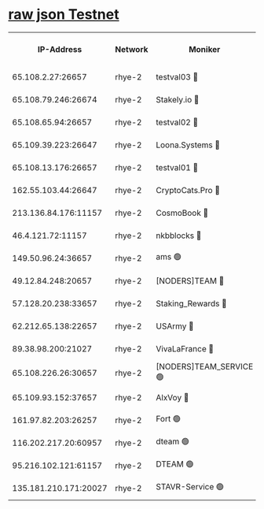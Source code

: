 
[raw json Testnet](https://rpc-check.quickt.stavr.tech/quickt/rpc-quickt-result.json)
=


<table><tr><th>IP-Address</th><th>Network</th><th>Moniker</th><th>Latest Block Height</th><th>Earliest Block Height</th><th>Catching Up</th><th>Tx Index</th><th>Voting Power</th><th>Scan Time</th></tr><tr><td>65.108.2.27:26657</td><td>rhye-2</td><td>testval03 🔴</td><td>638605</td><td>1</td><td>False</td><td>on</td><td>11002050</td><td>2024-02-03T14:46:58.060841256UTC</td></tr><tr><td>65.108.79.246:26674</td><td>rhye-2</td><td>Stakely.io 🔴</td><td>638606</td><td>1</td><td>False</td><td>on</td><td>10010</td><td>2024-02-03T14:47:02.506876016UTC</td></tr><tr><td>65.108.65.94:26657</td><td>rhye-2</td><td>testval02 🔴</td><td>638607</td><td>1</td><td>False</td><td>on</td><td>11002050</td><td>2024-02-03T14:47:05.337046112UTC</td></tr><tr><td>65.109.39.223:26647</td><td>rhye-2</td><td>Loona.Systems 🔴</td><td>638607</td><td>1</td><td>False</td><td>off</td><td>86949</td><td>2024-02-03T14:47:08.296531758UTC</td></tr><tr><td>65.108.13.176:26657</td><td>rhye-2</td><td>testval01 🔴</td><td>638607</td><td>1</td><td>False</td><td>on</td><td>13082010</td><td>2024-02-03T14:47:09.003662546UTC</td></tr><tr><td>162.55.103.44:26647</td><td>rhye-2</td><td>CryptoCats.Pro 🔴</td><td>638612</td><td>1</td><td>False</td><td>off</td><td>9999</td><td>2024-02-03T14:47:39.395345390UTC</td></tr><tr><td>213.136.84.176:11157</td><td>rhye-2</td><td>CosmoBook 🔴</td><td>638611</td><td>65301</td><td>False</td><td>off</td><td>1528057</td><td>2024-02-03T14:47:32.967867800UTC</td></tr><tr><td>46.4.121.72:11157</td><td>rhye-2</td><td>nkbblocks 🔴</td><td>638604</td><td>70101</td><td>False</td><td>off</td><td>81491</td><td>2024-02-03T14:46:50.058792072UTC</td></tr><tr><td>149.50.96.24:36657</td><td>rhye-2</td><td>ams 🟢</td><td>638610</td><td>133501</td><td>False</td><td>on</td><td>0</td><td>2024-02-03T14:47:22.403257735UTC</td></tr><tr><td>49.12.84.248:20657</td><td>rhye-2</td><td>[NODERS]TEAM 🔴</td><td>638609</td><td>146001</td><td>False</td><td>on</td><td>59690</td><td>2024-02-03T14:47:19.895093890UTC</td></tr><tr><td>57.128.20.238:33657</td><td>rhye-2</td><td>Staking_Rewards 🔴</td><td>638607</td><td>149101</td><td>False</td><td>on</td><td>9900</td><td>2024-02-03T14:47:07.940977308UTC</td></tr><tr><td>62.212.65.138:22657</td><td>rhye-2</td><td>USArmy 🔴</td><td>563100</td><td>198001</td><td>False</td><td>on</td><td>59069</td><td>2024-02-03T14:46:57.331292120UTC</td></tr><tr><td>89.38.98.200:21027</td><td>rhye-2</td><td>VivaLaFrance 🔴</td><td>638604</td><td>220501</td><td>False</td><td>off</td><td>10000</td><td>2024-02-03T14:46:52.539732679UTC</td></tr><tr><td>65.108.226.26:30657</td><td>rhye-2</td><td>[NODERS]TEAM_SERVICE 🟢</td><td>638607</td><td>241501</td><td>False</td><td>on</td><td>0</td><td>2024-02-03T14:47:08.677008111UTC</td></tr><tr><td>65.109.93.152:37657</td><td>rhye-2</td><td>AlxVoy 🔴</td><td>638605</td><td>315173</td><td>False</td><td>on</td><td>143351</td><td>2024-02-03T14:46:54.952158909UTC</td></tr><tr><td>161.97.82.203:26257</td><td>rhye-2</td><td>Fort 🟢</td><td>563100</td><td>330438</td><td>False</td><td>on</td><td>0</td><td>2024-02-03T14:46:49.819596859UTC</td></tr><tr><td>116.202.217.20:60957</td><td>rhye-2</td><td>dteam 🟢</td><td>638607</td><td>421794</td><td>False</td><td>on</td><td>0</td><td>2024-02-03T14:47:05.580733785UTC</td></tr><tr><td>95.216.102.121:61157</td><td>rhye-2</td><td>DTEAM 🟢</td><td>627251</td><td>626201</td><td>False</td><td>on</td><td>0</td><td>2024-02-03T14:47:02.955348752UTC</td></tr><tr><td>135.181.210.171:20027</td><td>rhye-2</td><td>STAVR-Service 🟢</td><td>638609</td><td>636001</td><td>False</td><td>on</td><td>0</td><td>2024-02-03T14:47:17.578014428UTC</td></tr></table>